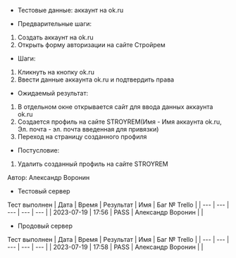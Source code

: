 * Тестовые данные: аккаунт на ok.ru


* Предварительные шаги:
1. Создать аккаунт на ok.ru
2. Открыть форму авторизации на сайте Стройрем


* Шаги:
1. Кликнуть на кнопку ok.ru
2. Ввести данные аккаунта ok.ru и подтвердить права


* Ожидаемый результат:
1. В отдельном окне открывается сайт для ввода данных аккаунта ok.ru
2. Создается профиль на сайте STROYREM(Имя - Имя аккаунта ok.ru, Эл. почта -  эл. почта введенная для привязки)
3. Переход на страницу созданного профиля

* Постусловие:
1. Удалить созданный профиль на сайте STROYREM

Автор: Александр Воронин

* Тестовый сервер 

Тест выполнен
| Дата | Время | Результат | Имя | Баг № Trello |
| --- | --- | --- | --- | --- |
| 2023-07-19 | 17:56 | PASS | Александр Воронин |  | 

* Продовый сервер

Тест выполнен
| Дата | Время | Результат | Имя | Баг № Trello |
| --- | --- | --- | --- | --- |
| 2023-07-19 | 17:58 | PASS | Александр Воронин |  | 

